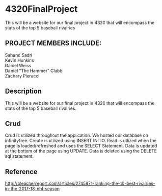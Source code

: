 # 4320FinalProject
This will be a website for our final project in 4320 that will encompass the stats of the top 5 baseball rivalries

## PROJECT MEMBERS INCLUDE:
Sahand Sadri  
Kevin Hunkins  
Daniel Weiss  
Daniel "The Hammer" Clubb  
Zachary Pierucci  

## Description
This will be a website for our final project in 4320 that will encompass the stats of the top 5 baseball rivalries.

## Crud
Crud is utilized throughout the application. We hosted our database on infinityfree. Create is utilized using INSERT INTIO. Read is utlized when the page is loaded/refreshed and uses the SELECT Statement. Data is updated at the bottom of the page using UPDATE. Data is deleted using the DELETE sql statement. 

## Reference
http://bleacherreport.com/articles/2745871-ranking-the-10-best-rivalries-in-the-2017-18-nhl-season
